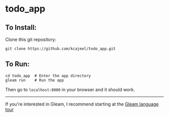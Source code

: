 # todo_app

## To Install:

Clone this git repository:

```
git clone https://github.com/kcajeel/todo_app.git
```

## To Run: 

```
cd todo_app  # Enter the app directory
gleam run    # Run the app
```

Then go to `localhost:8000` in your browser and it should work.

---

If you're interested in Gleam, I recommend starting at the [Gleam language tour](https://tour.gleam.run/)